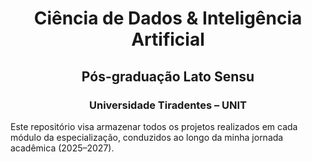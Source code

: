 <h1 align="center">
    Ciência de Dados & Inteligência Artificial
</h1>

<h2 align="center">
    Pós-graduação Lato Sensu
</h2>

<h3 align="center">
    Universidade Tiradentes – UNIT
</h3>

Este repositório visa armazenar todos os projetos realizados em cada módulo da especialização, conduzidos ao longo da minha jornada acadêmica (2025–2027).
